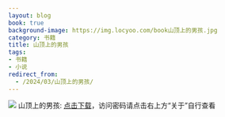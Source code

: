 ```yaml
---
layout: blog
book: true
background-image: https://img.locyoo.com/book山顶上的男孩.jpg
category: 书籍
title: 山顶上的男孩
tags:
- 书籍
- 小说
redirect_from:
  - /2024/03/山顶上的男孩/
---
```

![](https://img.locyoo.com/book山顶上的男孩.jpg)
山顶上的男孩: <a name = "ref1" href="https://url18.ctfile.com/f/50983618-1334836073-72c8d6?p=3619">点击下载</a>，访问密码请点击右上方“关于”自行查看